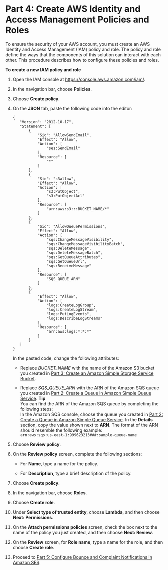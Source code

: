 # Part 4: Create AWS Identity and Access Management Policies and Roles<a name="dashboardconfigureIAM"></a>

To ensure the security of your AWS account, you must create an AWS Identity and Access Management \(IAM\) policy and role\. The policy and role define the ways that the components of this solution can interact with each other\. This procedure describes how to configure these policies and roles\.

**To create a new IAM policy and role**

1. Open the IAM console at [https://console\.aws\.amazon\.com/iam/](https://console.aws.amazon.com/iam/)\.

1. In the navigation bar, choose **Policies**\.

1. Choose **Create policy**\.

1. On the **JSON** tab, paste the following code into the editor:

   ```
   {
      "Version": "2012-10-17",
      "Statement": [
          {
              "Sid": "AllowSendEmail",
              "Effect": "Allow",
              "Action": [
                  "ses:SendEmail"
              ],
              "Resource": [
                  "*"
              ]
          },
          {
              "Sid": "s3allow",
              "Effect": "Allow",
              "Action": [
                  "s3:PutObject",
                  "s3:PutObjectAcl"
              ],
              "Resource": [
                  "arn:aws:s3:::BUCKET_NAME/*"
              ]
          },
          {
              "Sid": "AllowQueuePermissions",
              "Effect": "Allow",
              "Action": [
                  "sqs:ChangeMessageVisibility",
                  "sqs:ChangeMessageVisibilityBatch",
                  "sqs:DeleteMessage",
                  "sqs:DeleteMessageBatch",
                  "sqs:GetQueueAttributes",
                  "sqs:GetQueueUrl",
                  "sqs:ReceiveMessage"
              ],
              "Resource": [
                  "SQS_QUEUE_ARN"
              ]
          },
          {
              "Effect": "Allow",
              "Action": [
                  "logs:CreateLogGroup",
                  "logs:CreateLogStream",
                  "logs:PutLogEvents",
                  "logs:DescribeLogStreams"
              ],
              "Resource": [
                  "arn:aws:logs:*:*:*"
              ]
          }
      ]
   }
   ```

   In the pasted code, change the following attributes:

   + Replace *BUCKET\_NAME* with the name of the Amazon S3 bucket you created in [Part 3: Create an Amazon Simple Storage Service Bucket](dashboardcreateS3bucket.md)\.

   + Replace *SQS\_QUEUE\_ARN* with the ARN of the Amazon SQS queue you created in [Part 2: Create a Queue in Amazon Simple Queue Service](dashboardcreateSQSqueue.md)\.
**Tip**  
You can find the ARN of the Amazon SQS queue by completing the following steps:  
In the Amazon SQS console, choose the queue you created in [Part 2: Create a Queue in Amazon Simple Queue Service](dashboardcreateSQSqueue.md)\.
In the **Details** section, copy the value shown next to **ARN**\. The format of the ARN should resemble the following example:  
`arn:aws:sqs:us-east-1:999623213###:sample-queue-name`

1. Choose **Review policy**\.

1. On the **Review policy** screen, complete the following sections:

   + For **Name**, type a name for the policy\.

   + For **Description**, type a brief description of the policy\.

1. Choose **Create policy**\.

1. In the navigation bar, choose **Roles**\.

1. Choose **Create role**\.

1. Under **Select type of trusted entity**, choose **Lambda**, and then choose **Next: Permissions**\.

1. On the **Attach permissions policies** screen, check the box next to the name of the policy you just created, and then choose **Next: Review**\.

1. On the **Review** screen, for **Role name**, type a name for the role, and then choose **Create role**\.

1. Proceed to [Part 5: Configure Bounce and Complaint Notifications in Amazon SES](dashboardconfigureSESnotifications.md)\.